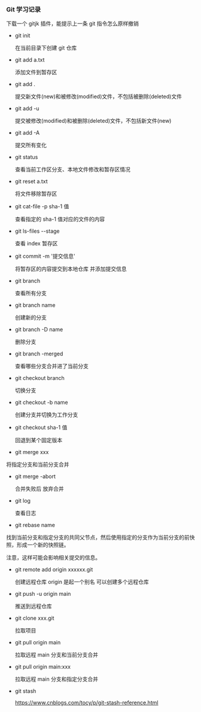 ### Git 学习记录

下载一个 gitjk 插件，能提示上一条 git 指令怎么原样撤销

- git init 

  在当前目录下创建 git 仓库

- git add a.txt

  添加文件到暂存区

- git add .

  提交新文件(new)和被修改(modified)文件，不包括被删除(deleted)文件

- git add -u

  提交被修改(modified)和被删除(deleted)文件，不包括新文件(new)

- git add -A

  提交所有变化

- git status 

  查看当前工作区分支、本地文件修改和暂存区情况

- git reset a.txt

  将文件移除暂存区

- git cat-file -p sha-1 值

  查看指定的 sha-1 值对应的文件的内容

- git ls-files --stage

  查看 index 暂存区

- git commit -m '提交信息'

  将暂存区的内容提交到本地仓库 并添加提交信息

- git branch

  查看所有分支

- git branch name

  创建新的分支

- git branch -D name

  删除分支

- git branch -merged 

  查看哪些分支合并进了当前分支

- git checkout branch

  切换分支

- git checkout -b name

  创建分支并切换为工作分支

- git checkout sha-1 值

  回退到某个固定版本

-  git merge xxx

  将指定分支和当前分支合并

- git merge -abort

  合并失败后 放弃合并

- git log 

  查看日志

-  git rebase name

  找到当前分支和指定分支的共同父节点，然后使用指定的分支作为当前分支的前快照，形成一个新的快照链。

  注意，这样可能会影响相关提交的信息。

- git remote add origin xxxxxx.git

  创建远程仓库 origin 是起一个别名 可以创建多个远程仓库

- git push -u origin main

  推送到远程仓库

- git clone xxx.git 

  拉取项目

- git pull origin main

  拉取远程 main 分支和当前分支合并

- git pull origin main:xxx

  拉取远程 main 分支和指定分支合并

- git stash

   https://www.cnblogs.com/tocy/p/git-stash-reference.html